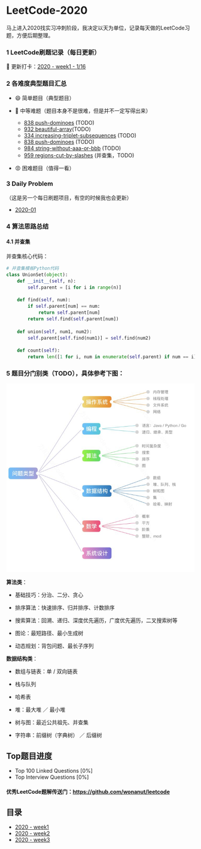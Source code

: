 # LeetCode-2020
马上进入2020找实习冲刺阶段，我决定以天为单位，记录每天做的LeetCode习题，方便后期整理。



### 1 LeetCode刷题记录（每日更新）

📅 更新打卡：[2020 - week1 - 1/16](./src/2020-01/README.md)



### 2 各难度典型题目汇总

- 😄 简单题目（典型题目）



- 🤢 中等难题（题目本身不是很难，但是并不一定写得出来）
  - [838 push-dominoes](./puzzles/838-push-dominoes.md) (TODO)
  - [932 beautiful-array]()(TODO)
  - [334 increasing-triplet-subsequences](./week2/334-increasing-triplet-subsequence.py) (TODO)
  - [838 push-dominoes](./week1/838-push-dominoes.py) (TODO)
  - [984 string-without-aaa-or-bbb](./week1/984-string-without-aaa-or-bbb.py) (TODO)
  - [959 regions-cut-by-slashes](./week2/959-regions-cut-by-slashes.py) (并查集，TODO)



- 😡 困难题目（值得一看）





### 3 Daily Problem

（这是另一个每日刷题项目，有空的时候我也会更新）

- [2020-01](DailyProblem/2020-01/)





### 4 算法思路总结

#### 4.1 并查集

并查集核心代码：

```python
# 并查集模板Python代码
class UnionSet(object):
    def __init__(self, n):
        self.parent = [i for i in range(n)]

    def find(self, num):
        if self.parent[num] == num:
            return self.parent[num]
        return self.find(self.parent[num])
    
    def union(self, num1, num2):
        self.parent[self.find(num1)] = self.find(num2)

    def count(self):
        return len([1 for i, num in enumerate(self.parent) if num == i])
```







### 5 题目分门别类（TODO），具体参考下图：
![](./imgs/leetcode-map.jpg)

**算法类**：

- 基础技巧：分治、二分、贪心

- 排序算法：快速排序、归并排序、计数排序

- 搜索算法：回溯、递归、深度优先遍历，广度优先遍历，二叉搜索树等

- 图论：最短路径、最小生成树

- 动态规划：背包问题、最长子序列

  

**数据结构类**：

- 数组与链表：单 / 双向链表

- 栈与队列

- 哈希表

- 堆：最大堆 ／ 最小堆

- 树与图：最近公共祖先、并查集

- 字符串：前缀树（字典树） ／ 后缀树

  

## Top题目进度

- Top 100 Linked Questions [0%]
- Top Interview Questions [0%]



#### 优秀LeetCode题解传送门：https://github.com/wonanut/leetcode



## 目录

- [2020 - week1](./src/2020-01/week1/)
- [2020 - week2](./src/2020-01/week2/)
- [2020 - week3](./src/2020-01/week3/)